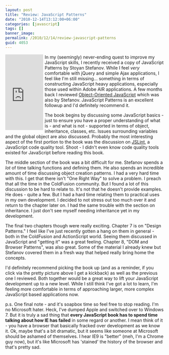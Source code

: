 ```yaml
---
layout: post
title: "Review: JavaScript Patterns"
date: "2010-12-14T13:12:00+06:00"
categories: [javascript]
tags: []
banner_image: 
permalink: /2010/12/14/review-javascript-patterns
guid: 4053
---
```


<iframe src="http://rcm-na.amazon-adsystem.com/e/cm?lt1=_top&bc1=000000&IS2=1&nou=1&bg1=FFFFFF&fc1=000000&lc1=0000FF&t=raymondcamden-20&o=1&p=8&l=as1&m=amazon&f=ifr&asins=0596806752" style="width:120px;height:240px;margin-right:5px" scrolling="no" marginwidth="0" marginheight="0" frameborder="0" align="left"></iframe> In my (seemingly) never-ending quest to improve my JavaScript skills, I recently received a copy of JavaScript Patterns by Stoyan Stefanov. While I feel <i>very</i> comfortable with jQuery and simple Ajax applications, I feel like I'm still missing... something in terms of constructing JavaScript heavy applications, especially those used within Adobe AIR applications. A few months back I reviewed <a href="http://www.raymondcamden.com/index.cfm/2010/6/15/Review-ObjectOriented-JavaScript">Object-Oriented JavaScript</a> which was also by Stefanov. JavaScript Patterns is an excellent followup and I'd definitely recommend it.

The book begins by discussing some JavaScript basics - just to ensure you have a proper understanding of what is - and what is not - supported in terms of object, inheritance, classes, etc. Issues surrounding variables and the global object are also discussed. Probably the most interesting aspect of the first portion to the book was the discussion on <a href="http://www.jslint.com/">JSLint</a>, a JavaScript code quality tool. Shoot - I didn't even know code quality tools existed for JavaScript before reading this book. 

The middle section of the book was a bit difficult for me. Stefanov spends a <i>lot</i> of time talking functions and defining them. He also spends an incredible amount of time discussing object creation patterns. I had a very hard time with this. I get that there isn't "One Right Way" to solve a problem. I preach that all the time in the ColdFusion community. But I found a lot of this discussion to be hard to relate to. It's not that he doesn't provide examples. He does - quite a few. But I had a hard time relating them to practical uses in my own development. I decided to not stress out too much over it and return to the chapter later on. I had the same trouble with the section on inheritance. I just don't see myself needing inheritance yet in my development. 

The final two chapters though were really exciting. Chapter 7 is on "Design Patterns." I feel like I've just recently gotten a hang on them in general - both in the ColdFusion and ActionScript world. Seeing them discussed in JavaScript and "getting it" was a great feeling. Chapter 8, "DOM and Browser Patterns", was also great. Some of the material I already knew but Stefanov covered them in a fresh way that helped really bring home the concepts. 

I'd definitely recommend picking the book up (and as a reminder, if you click via the pretty picture above I get a kickback) as well as the previous one I reviewed. Both together would be a great way to lift your JavaScript development up to a new level. While I still think I've got a lot to learn, I'm feeling more comfortable in terms of approaching larger, more complex JavaScript based applications now. 

p.s. One final note - and it's soapbox time so feel free to stop reading. I'm no Microsoft hater. Heck, I've dumped Apple and switched over to Windows 7. But it is truly a sad thing that <b>every JavaScript book has to spend time talking about how IE has failed</b> in some regard or another. I mean think of it - you have a browser that basically fracked over development as we know it. Ok, maybe that's a bit dramatic, but it seems like someone at Microsoft should be ashamed of themselves. I hear IE9 is "better" (meh, I'm a Chrome guy now), but it's like Microsoft has 'stained' the history of the browser and that's pretty sad.